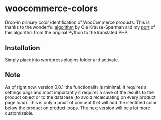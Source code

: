 # woocommerce-colors

Drop-in primary color identification of WooCommerce products. This is thanks to the wonderful [algorithm](https://github.com/pixelogik/ColorCube) by Ole Krause-Sparman and my [port](https://github.com/Mauricio-Urrego/colorcube-php) of this algorithm from the original Python to the translated PHP.

## Installation
Simply place into wordpress plugins folder and activate.

## Note
As of right now, version 0.0.1, the functionality is minimal. It requires a settings page and most importantly it requires a save of the results to the product object or to the database (to avoid recalculating on every product page load). This is only a proof of concept that will add the identified color below the product on product loops. The next version will be a lot more customizable.
